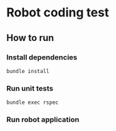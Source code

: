 # Robot coding test

## How to run

### Install dependencies
`bundle install`

### Run unit tests
`bundle exec rspec`

### Run robot application
